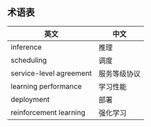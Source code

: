<!--Copyright © Microsoft Corporation. All rights reserved.
  适用于[License](https://github.com/microsoft/AI-System/blob/main/LICENSE)版权许可-->

## 术语表

|英文|中文|
|---|---|
|inference|推理|
|scheduling|调度|
|service-level agreement|服务等级协议|
|learning performance|学习性能|
|deployment|部署|
|reinforcement learning|强化学习|